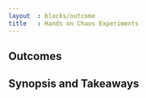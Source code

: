 ```yaml
---
layout  : blocks/outcome
title   : Hands on Chaos Experiments
---
```



## Outcomes



## Synopsis and Takeaways
